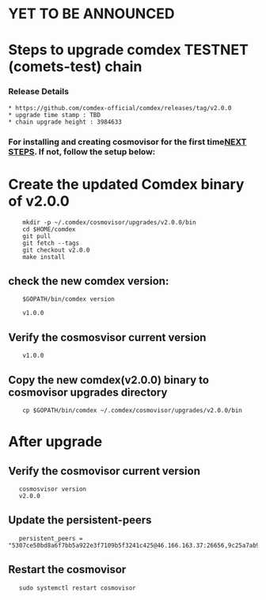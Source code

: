 # YET TO BE ANNOUNCED

# Steps to upgrade comdex TESTNET (comets-test) chain

### Release Details
    * https://github.com/comdex-official/comdex/releases/tag/v2.0.0
    * upgrade time stamp : TBD
    * chain upgrade height : 3984633


### For installing and creating cosmovisor for the first time[NEXT STEPS](#https://github.com/comdex-official/networks/blob/main/testnet/cosmovisor-setup.md). If not, follow the setup below:

# Create the updated Comdex binary of v2.0.0

```shell
    mkdir -p ~/.comdex/cosmovisor/upgrades/v2.0.0/bin
    cd $HOME/comdex
    git pull
    git fetch --tags
    git checkout v2.0.0
    make install
```

## check the new comdex version:

```shell
    $GOPATH/bin/comdex version
```

```shell
    v1.0.0
```

## Verify the cosmosvisor current version

```shell
    v1.0.0
```
## Copy the new comdex(v2.0.0) binary to cosmovisor upgrades directory

```shell
    cp $GOPATH/bin/comdex ~/.comdex/cosmovisor/upgrades/v2.0.0/bin
```

# After upgrade

## Verify the cosmovisor current version

```shell
   cosmosvisor version
   v2.0.0
```

## Update the persistent-peers

```shell
   persistent_peers = "5307ce50bd8a6f7bb5a922e3f7109b5f3241c425@46.166.163.37:26656,9c25a7ab94a315f683c3693e17aec6b2c91c851c@46.166.172.230:26656,3659590cd1466671a49421089e55f1392e1cad0e@15.207.189.210:26656,8b1ccf5cf3a3ba65ee074f46ea8c6c164d867104@52.201.166.91:26656"
```

## Restart the cosmovisor

```shell
   sudo systemctl restart cosmovisor
```
